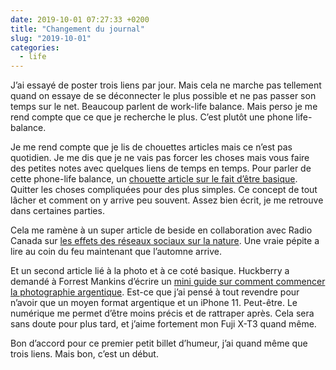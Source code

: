 ```yaml
---
date: 2019-10-01 07:27:33 +0200
title: "Changement du journal"
slug: "2019-10-01"
categories:
  - life
---
```


J’ai essayé de poster trois liens par jour. Mais cela ne marche pas tellement quand on essaye de se déconnecter le plus possible et ne pas passer son temps sur le net. Beaucoup parlent de work-life balance. Mais perso je me rend compte que ce que je recherche le plus. C’est plutôt une phone life-balance.

Je me rend compte que je lis de chouettes articles mais ce n’est pas quotidien. Je me dis que je ne vais pas forcer les choses mais vous faire des petites notes avec quelques liens de temps en temps. Pour parler de cette phone-life balance, un [chouette article sur le fait d’être basique](https://nadiaeghbal.com/basic). Quitter les choses compliquées pour des plus simples. Ce concept de tout lâcher et comment on y arrive peu souvent. Assez bien écrit, je me retrouve dans certaines parties.

Cela me ramène à un super article de beside en collaboration avec Radio Canada sur [les effets des réseaux sociaux sur la nature](https://ici.radio-canada.ca/recit-numerique/193/instagram-tourisme-photo-nature-effets-influenceur). Une vraie pépite a lire au coin du feu maintenant que l’automne arrive.

Et un second article lié à la photo et à ce coté basique. Huckberry a demandé à Forrest Mankins d’écrire un [mini guide sur comment commencer la photographie argentique](https://huckberry.com/journal/posts/beginner-guide-to-film-photography). Est-ce que j’ai pensé à tout revendre pour n’avoir que un moyen format argentique et un iPhone 11. Peut-être. Le numérique me permet d’être moins précis et de rattraper après. Cela sera sans doute pour plus tard, et j’aime fortement mon Fuji X-T3 quand même.

Bon d’accord pour ce premier petit billet d’humeur, j’ai quand même que trois liens. Mais bon, c’est un début.
